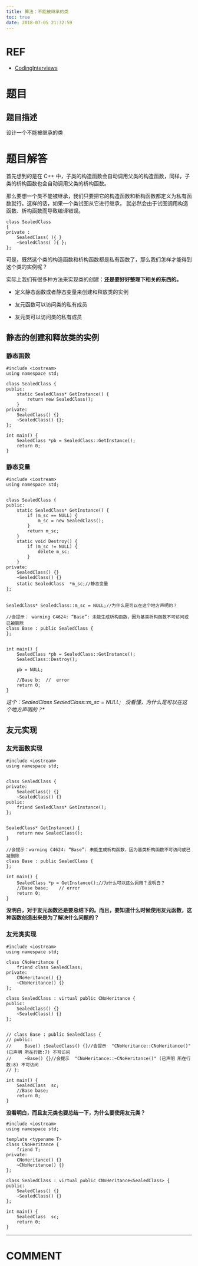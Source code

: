 ```yaml
---
title: 算法：不能被继承的类
toc: true
date: 2018-07-05 21:32:59
---
```


# REF

- [CodingInterviews](https://github.com/gatieme/CodingInterviews)





# 题目




## 题目描述


设计一个不能被继承的类


##




# 题目解答


首先想到的是在 C++ 中，子类的构造函数会自动调用父类的构造函数，同样，子类的析构函数也会自动调用父类的析构函数。

那么要想一个类不能被继承，我们只要把它的构造函数和析构函数都定义为私有函数就行。这样的话，如果一个类试图从它进行继承， 就必然会由于试图调用构造函数、析构函数而导致编译错误。


    class SealedClass
    {
    private :
        SealedClass( ){ }
        ~SealedClass( ){ };
    };


可是，既然这个类的构造函数和析构函数都是私有函数了，那么我们怎样才能得到这个类的实例呢？

实际上我们有很多种方法来实现类的创建：**还是要好好整理下相关的东西的。**




  * 定义静态函数或者静态变量来创建和释放类的实例


  * 友元函数可以访问类的私有成员


  * 友元类可以访问类的私有成员




## 静态的创建和释放类的实例




### [](https://github.com/gatieme/CodingInterviews/tree/master/048-%E4%B8%8D%E8%83%BD%E8%A2%AB%E7%BB%A7%E6%89%BF%E7%9A%84%E7%B1%BB#41%E9%9D%99%E6%80%81%E5%87%BD%E6%95%B0)静态函数




    #include <iostream>
    using namespace std;

    class SealedClass {
    public:
    	static SealedClass* GetInstance() {
    		return new SealedClass();
    	}
    private:
    	SealedClass() {}
    	~SealedClass() {};
    };

    int main() {
    	SealedClass *pb = SealedClass::GetInstance();
    	return 0;
    }




### 静态变量




    #include <iostream>
    using namespace std;


    class SealedClass {
    public:
    	static SealedClass* GetInstance() {
    		if (m_sc == NULL) {
    			m_sc = new SealedClass();
    		}
    		return m_sc;
    	}
    	static void Destroy() {
    		if (m_sc != NULL) {
    			delete m_sc;
    		}
    	}
    private:
    	SealedClass() {}
    	~SealedClass() {}
    	static SealedClass  *m_sc;//静态变量
    };


    SealedClass* SealedClass::m_sc = NULL;//为什么是可以在这个地方声明的？

    //会提示： warning C4624: “Base”: 未能生成析构函数，因为基类析构函数不可访问或已被删除
    class Base : public SealedClass {
    };


    int main() {
    	SealedClass *pb = SealedClass::GetInstance();
    	SealedClass::Destroy();

    	pb = NULL;

    	//Base b;  //  error
    	return 0;
    }


**这个：SealedClass* SealedClass::m_sc = NULL;   没看懂，为什么是可以在这个地方声明的？**




## 友元实现




### [](https://github.com/gatieme/CodingInterviews/tree/master/048-%E4%B8%8D%E8%83%BD%E8%A2%AB%E7%BB%A7%E6%89%BF%E7%9A%84%E7%B1%BB#51%E5%8F%8B%E5%85%83%E5%87%BD%E6%95%B0%E5%AE%9E%E7%8E%B0)友元函数实现




    #include <iostream>
    using namespace std;


    class SealedClass {
    private:
        SealedClass() {}
        ~SealedClass() {}
    public:
        friend SealedClass* GetInstance();
    };


    SealedClass* GetInstance() {
        return new SealedClass();
    }

    //会提示：warning C4624: “Base”: 未能生成析构函数，因为基类析构函数不可访问或已被删除
    class Base : public SealedClass {
    };

    int main() {
        SealedClass *p = GetInstance();//为什么可以这么调用？没明白？
        //Base base;    // error
        return 0;
    }


**没明白，对于友元函数还是要总结下的。而且，要知道什么时候使用友元函数，这种函数创造出来是为了解决什么问题的？**


### 友元类实现




    #include <iostream>
    using namespace std;

    class CNoHeritance {
        friend class SealedClass;
    private:
        CNoHeritance() {}
        ~CNoHeritance() {}
    };

    class SealedClass : virtual public CNoHeritance {
    public:
        SealedClass() {}
        ~SealedClass() {}
    };


    // class Base : public SealedClass {
    // public:
    //     Base() :SealedClass() {}//会提示  "CNoHeritance::CNoHeritance()" (已声明 所在行数:7) 不可访问
    //     ~Base() {}//会提示  "CNoHeritance::~CNoHeritance()" (已声明 所在行数:8) 不可访问
    // };

    int main() {
        SealedClass  sc;
        //Base base;
        return 0;
    }


**没看明白，而且友元类也要总结一下，为什么要使用友元类？**


    #include <iostream>
    using namespace std;

    template <typename T>
    class CNoHeritance {
        friend T;
    private:
        CNoHeritance() {}
        ~CNoHeritance() {}
    };

    class SealedClass : virtual public CNoHeritance<SealedClass> {
    public:
        SealedClass() {}
        ~SealedClass() {}
    };

    int main() {
        SealedClass  sc;
        return 0;
    }






* * *





# COMMENT
